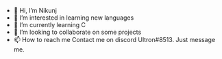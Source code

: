 - 👋 Hi, I’m Nikunj
- 👀 I’m interested in learning new languages
- 🌱 I’m currently learning C
- 💞️ I’m looking to collaborate on some projects
- 📫 How to reach me Contact me on discord Ultron#8513. Just message me.

<!---
nikunjmann03/nikunjmann03 is a ✨ special ✨ repository because its `README.md` (this file) appears on your GitHub profile.
You can click the Preview link to take a look at your changes.
--->
